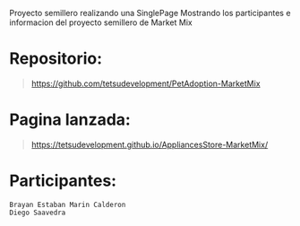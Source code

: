 Proyecto semillero realizando una SinglePage Mostrando los participantes e informacion del proyecto semillero de Market Mix
# Repositorio: 
> https://github.com/tetsudevelopment/PetAdoption-MarketMix

# Pagina lanzada: 
> https://tetsudevelopment.github.io/AppliancesStore-MarketMix/
# Participantes:
```
Brayan Estaban Marin Calderon
Diego Saavedra
```